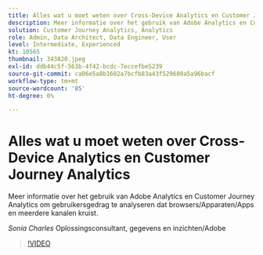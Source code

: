 ```yaml
---
title: Alles wat u moet weten over Cross-Device Analytics en Customer Journey Analytics
description: Meer informatie over het gebruik van Adobe Analytics en Customer Journey Analytics om gebruikersgedrag te analyseren dat browsers/Apparaten/Apps en meerdere kanalen kruist.
solution: Customer Journey Analytics, Analytics
role: Admin, Data Architect, Data Engineer, User
level: Intermediate, Experienced
kt: 10565
thumbnail: 343820.jpeg
exl-id: ddb44c5f-563b-4f42-bcdc-7eccefbe5239
source-git-commit: ca06e5a8b1602a7bcfb83a43f529680a5a96bacf
workflow-type: tm+mt
source-wordcount: '85'
ht-degree: 0%

---
```


# Alles wat u moet weten over Cross-Device Analytics en Customer Journey Analytics

Meer informatie over het gebruik van Adobe Analytics en Customer Journey Analytics om gebruikersgedrag te analyseren dat browsers/Apparaten/Apps en meerdere kanalen kruist.

*Sonia Charles* Oplossingsconsultant, gegevens en inzichten/Adobe

>[!VIDEO](https://video.tv.adobe.com/v/343820/?quality=12&learn=on)

